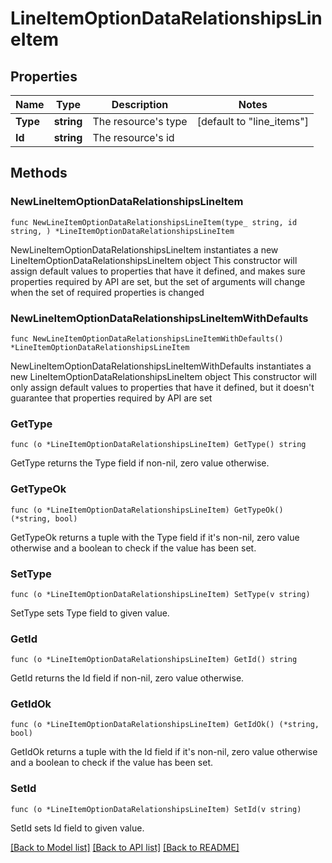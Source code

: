 # LineItemOptionDataRelationshipsLineItem

## Properties

Name | Type | Description | Notes
------------ | ------------- | ------------- | -------------
**Type** | **string** | The resource&#39;s type | [default to "line_items"]
**Id** | **string** | The resource&#39;s id | 

## Methods

### NewLineItemOptionDataRelationshipsLineItem

`func NewLineItemOptionDataRelationshipsLineItem(type_ string, id string, ) *LineItemOptionDataRelationshipsLineItem`

NewLineItemOptionDataRelationshipsLineItem instantiates a new LineItemOptionDataRelationshipsLineItem object
This constructor will assign default values to properties that have it defined,
and makes sure properties required by API are set, but the set of arguments
will change when the set of required properties is changed

### NewLineItemOptionDataRelationshipsLineItemWithDefaults

`func NewLineItemOptionDataRelationshipsLineItemWithDefaults() *LineItemOptionDataRelationshipsLineItem`

NewLineItemOptionDataRelationshipsLineItemWithDefaults instantiates a new LineItemOptionDataRelationshipsLineItem object
This constructor will only assign default values to properties that have it defined,
but it doesn't guarantee that properties required by API are set

### GetType

`func (o *LineItemOptionDataRelationshipsLineItem) GetType() string`

GetType returns the Type field if non-nil, zero value otherwise.

### GetTypeOk

`func (o *LineItemOptionDataRelationshipsLineItem) GetTypeOk() (*string, bool)`

GetTypeOk returns a tuple with the Type field if it's non-nil, zero value otherwise
and a boolean to check if the value has been set.

### SetType

`func (o *LineItemOptionDataRelationshipsLineItem) SetType(v string)`

SetType sets Type field to given value.


### GetId

`func (o *LineItemOptionDataRelationshipsLineItem) GetId() string`

GetId returns the Id field if non-nil, zero value otherwise.

### GetIdOk

`func (o *LineItemOptionDataRelationshipsLineItem) GetIdOk() (*string, bool)`

GetIdOk returns a tuple with the Id field if it's non-nil, zero value otherwise
and a boolean to check if the value has been set.

### SetId

`func (o *LineItemOptionDataRelationshipsLineItem) SetId(v string)`

SetId sets Id field to given value.



[[Back to Model list]](../README.md#documentation-for-models) [[Back to API list]](../README.md#documentation-for-api-endpoints) [[Back to README]](../README.md)



